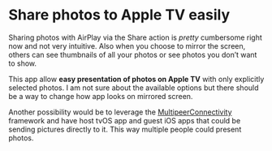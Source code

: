 # Share photos to Apple TV easily

Sharing photos with AirPlay via the Share action is _pretty_ cumbersome right now and not very intuitive. Also when you choose to mirror the screen, others can see thumbnails of all your photos or see photos you don’t want to show.

This app allow **easy presentation of photos on Apple TV** with only explicitly selected photos.
I am not sure about the available options but there should be a way to change how app looks on mirrored screen.

Another possibility would be to leverage the [MultipeerConnectivity](https://developer.apple.com/documentation/multipeerconnectivity) framework and have host tvOS app and guest iOS apps that could be sending pictures directly to it. This way multiple people could present photos.